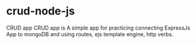 # crud-node-js
CRUD app
CRUD app is A simple app for practicing connecting ExpressJs App to mongoDB and using routes, ejs template engine, http verbs.
